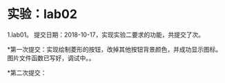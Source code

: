 # 实验：lab02
1.lab01。 提交日期：2018-10-17，实现实验二要求的功能，共提交了次。<br>

*第一次提交：实现绘制菱形的按钮，改掉其他按钮背景颜色，并成功显示图标。图片文件函数已写好，调试中。。

*第二次提交：

